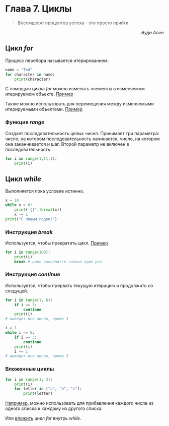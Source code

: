 # Глава 7. Циклы

> Восемдесят процентов успеха - это просто прийти.

<p style="text-align: right;"><i>Вуди Ален</i></p>

## Цикл *for*
Процесс перебора называется итерированием.

```python
name = "Ted"
for character in name:
    print(character)
```
С помощью цикла *for* можно изменять элементы в изменяемом итерируемом объекте. 
[Пример](ex198.py)

Также можно использовать для перемещения между изменяемыми итерируемыми объектами. 
[Пример](ex199.py)

### Функция *range*
Создает последовательность целых чисел. Принимает три параметра: 
число, на котором последовательность начинается, число, на котором она заканчивается и шаг. Второй параметр не включен в последовательность.
```python
for i in range(1,11,1):
    print(i)
```
## Цикл *while*
Выполняется пока условие истинно. 
```python
x = 10
while x > 0:
    print('{}'.format(x))
    x -= 1
print("С Новым годом!")
```
### Инструкция *break*
Используется, чтобы прекратить цикл. [Пример](ex205.py)
```python
for i in range(100):
    print(i)
    break # цикл выполнится только один раз
```

### Инструкция *continue*
Используется, чтобы прервать текущую итерацию и продолжить со следущей.
```python
for i in range(1, 6):
    if i == 3:
        continue
    print(i)
# выведет все числа, кроме 3
```
```python
i = 1
while i <= 5:
    if i == 3:
        continue
    print(i)
    i += 1
# выведет все числа, кроме 3
```
### Вложенные циклы
```python
for i in range(1, 3):
    print(i)
    for letter in ["a", "b", "c"]:
        print(letter)
```
[Например](ex209.py), можно использовать для прибавления каждого числа из одного списка к каждому из другого списка.

Или [вложить](ex209.py) цикл *for* внутрь *while*. 